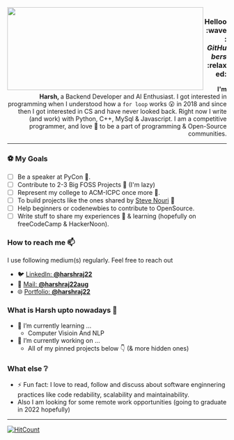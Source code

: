 <img align="left" src="https://gist.githubusercontent.com/harshraj22/3092e29adcdfe266114567e3d6dcfdea/raw/cce67d0f340a7e557c220d573cf780cd66729873/AboutMe.gif" height="190px" width="450px"> 
<div>
  <h3 align="right">Helloo :wave: <i>GitHubers</i> :relaxed:</h3>
  <p align="right"><strong>I'm Harsh, </strong> a Backend Developer and AI Enthusiast. I got interested in programming when I understood how a <code>for loop</code> works 😮 in 2018 and since then I got interested in CS and have never looked back. Right now I write (and work) with Python, C++, MySql &amp; Javascript. I am a competitive programmer, and love 💜 to be a part of programming &amp; Open-Source communities.</p>
</div>


---
### ⚽ My Goals 

- [ ] Be a speaker at PyCon 💜.
- [ ] Contribute to 2-3 Big FOSS Projects 🙈 (I'm lazy)
- [ ] Represent my college to ACM-ICPC once more 🤞.
- [ ] To build projects like the ones shared by [Steve Nouri](https://www.linkedin.com/in/stevenouri/) :movie_camera:
- [ ] Help beginners or codenewbies to contribute to OpenSource.
- [ ] Write stuff to share my experiences 🤔 & learning (hopefully on freeCodeCamp & HackerNoon).

### How to reach me 📫

I use following medium(s) regularly. Feel free to reach out
- 🐦 [LinkedIn: **@harshraj22**](https://www.linkedin.com/in/harshraj22)
- 📩 [Mail: **@harshraj22aug**](mailto:harshraj22aug@gmail.com)
- 🌐 [Portfolio: **@harshraj22** ](https://harshraj22.github.io)

<!-- ⬅️ there is my email, if you are an old schooler :) -->

### What is Harsh upto nowadays 👀

- 🌱 I’m currently learning ...
   - Computer Visioin And NLP
- 🔭 I’m currently working on ...
    - All of my pinned projects below 👇 (& more hidden ones)

### What else ❔

<!-- - 😄 Pronouns: (He/Him) -->
- ⚡ Fun fact: I love to read, follow and discuss about software enginnering practices like code redability, scalability and maintainability. 
- Also I am looking for some remote work opportunities (going to graduate in 2022 hopefully)

---

[![HitCount](http://hits.dwyl.com/harshraj22/harshraj22.svg)](http://hits.dwyl.com/harshraj22/harshraj22)


<!--
**harshraj22/harshraj22** is a ✨ _special_ ✨ repository because its `README.md` (this file) appears on your GitHub profile.

Here are some ideas to get you started:

- 🔭 I’m currently working on ...
- 🌱 I’m currently learning ...
- 👯 I’m looking to collaborate on ...
- 🤔 I’m looking for help with ...
- 💬 Ask me about ...
- 📫 How to reach me: ...
- 😄 Pronouns: ...
- ⚡ Fun fact: ...
-->
